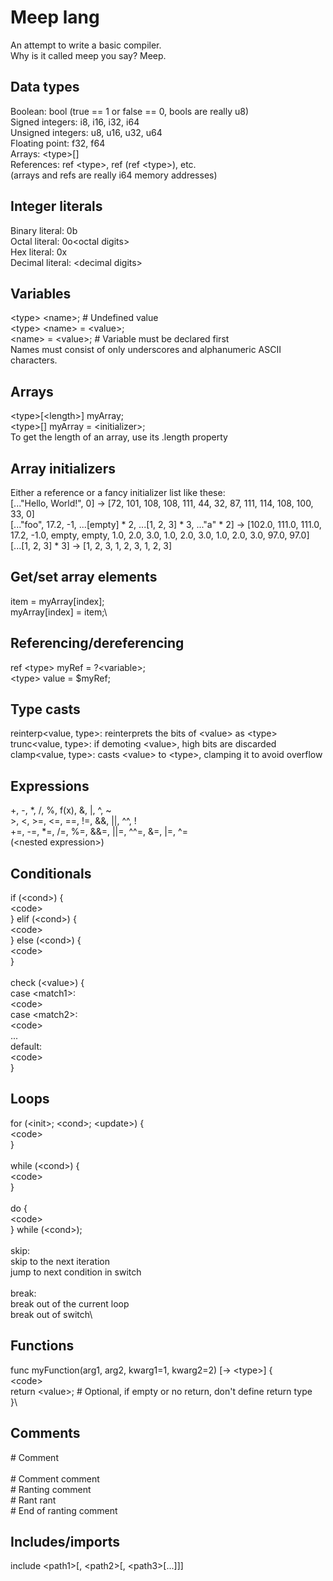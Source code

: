 # Meep lang
An attempt to write a basic compiler.\
Why is it called meep you say? Meep.

## Data types
Boolean: bool (true == 1 or false == 0, bools are really u8)\
Signed integers: i8, i16, i32, i64\
Unsigned integers: u8, u16, u32, u64\
Floating point: f32, f64\
Arrays: \<type>[]\
References: ref \<type>, ref (ref \<type>), etc.\
(arrays and refs are really i64 memory addresses)

## Integer literals
Binary literal: 0b<binary digits>\
Octal literal: 0o\<octal digits>\
Hex literal: 0x<hex digits>\
Decimal literal: \<decimal digits>

## Variables
\<type> \<name>; \# Undefined value\
\<type> \<name> = \<value>;\
\<name> = \<value>; # Variable must be declared first\
Names must consist of only underscores and alphanumeric ASCII characters.

## Arrays
\<type>[\<length>] myArray;\
\<type>[] myArray = \<initializer>;\
To get the length of an array, use its .length property

## Array initializers
Either a reference or a fancy initializer list like these:\
[..."Hello, World!", 0] -> [72, 101, 108, 108, 111, 44, 32, 87, 111, 114, 108, 100, 33, 0]\
[..."foo", 17.2, -1, ...[empty] * 2, ...[1, 2, 3] * 3, ..."a" * 2] -> [102.0, 111.0, 111.0, 17.2, -1.0, empty, empty, 1.0, 2.0, 3.0, 1.0, 2.0, 3.0, 1.0, 2.0, 3.0, 97.0, 97.0]\
[...[1, 2, 3] * 3] -> [1, 2, 3, 1, 2, 3, 1, 2, 3]

## Get/set array elements
item = myArray[index];\
myArray[index] = item;\

## Referencing/dereferencing
ref \<type> myRef = ?\<variable>;\
\<type> value = $myRef;

## Type casts
reinterp\<value, type>: reinterprets the bits of \<value> as \<type>\
trunc\<value, type>: if demoting \<value>, high bits are discarded\
clamp\<value, type>: casts \<value> to \<type>, clamping it to avoid overflow

## Expressions
+, -, *, /, %, f(x), &, |, ^, ~\
\>, \<, >=, \<=, ==, !=, &&, ||, ^^, !\
+=, -=, *=, /=, %=, &&=, ||=, ^^=, &=, |=, ^=\
(\<nested expression>)

## Conditionals
if (\<cond>) {\
    \<code>\
} elif (\<cond>) {\
    \<code>\
} else (\<cond>) {\
    \<code>\
}\
\
check (\<value>) {\
    case \<match1>:\
        \<code>\
    case \<match2>:\
        \<code>\
    ...\
    default:\
        \<code>\
}

## Loops
for (\<init>; \<cond>; \<update>) {\
    \<code>\
}\
\
while (\<cond>) {\
    \<code>\
}\
\
do {\
    \<code>\
} while (\<cond>);\
\
skip:\
    skip to the next iteration\
    jump to next condition in switch\
\
break:\
    break out of the current loop\
    break out of switch\

## Functions
func myFunction(arg1, arg2, kwarg1=1, kwarg2=2) [-> \<type>] {\
    \<code>\
    return \<value>; \# Optional, if empty or no return, don't define return type\
}\

## Comments
\# Comment\
\
\# Comment comment\
\# Ranting comment\
\# Rant rant\
\# End of ranting comment

## Includes/imports
include \<path1>[, \<path2>[, \<path3>[...]]]
